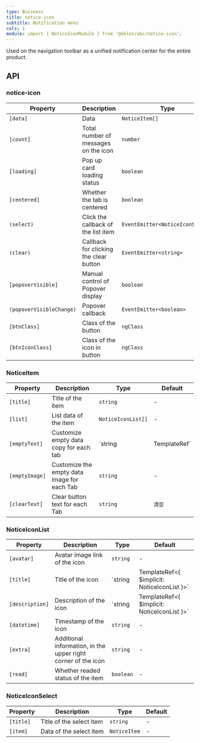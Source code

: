 ```yaml
---
type: Business
title: notice-icon
subtitle: Notification menu
cols: 1
module: import { NoticeIconModule } from '@delon/abc/notice-icon';
---
```


Used on the navigation toolbar as a unified notification center for the entire product.

## API

### notice-icon

| Property | Description | Type | Default |
|----------|-------------|------|---------|
| `[data]` | Data | `NoticeItem[]` | - |
| `[count]` | Total number of messages on the icon | `number` | - |
| `[loading]` | Pop up card loading status | `boolean` | `false` |
| `[centered]` | Whether the tab is centered | `boolean` | `false` |
| `(select)` | Click the callback of the list item | `EventEmitter<NoticeIconSelect>` | - |
| `(clear)` | Callback for clicking the clear button | `EventEmitter<string>` | - |
| `[popoverVisible]` | Manual control of Popover display | `boolean` | `false` |
| `(popoverVisibleChange)` | Popover callback | `EventEmitter<boolean>` | - |
| `[btnClass]` | Class of the button | `ngClass` | - |
| `[btnIconClass]` | Class of the icon in button | `ngClass` | - |

### NoticeItem

| Property | Description | Type | Default |
|----------|-------------|------|---------|
| `[title]` | Title of the item | `string` | - |
| `[list]` | List data of the item | `NoticeIconList[]` | - |
| `[emptyText]` | Customize empty data copy for each tab | `string | TemplateRef<void>` | `无通知` |
| `[emptyImage]` | Customize the empty data image for each Tab | `string` | - |
| `[clearText]` | Clear button text for each Tab | `string` | `清空` |

### NoticeIconList

| Property | Description | Type | Default |
|----------|-------------|------|---------|
| `[avatar]` | Avatar image link of the icon | `string` | - |
| `[title]` | Title of the icon | `string | TemplateRef<{ $implicit: NoticeIconList }>` | - |
| `[description]` | Description of the icon | `string | TemplateRef<{ $implicit: NoticeIconList }>` | - |
| `[datetime]` | Timestamp of the icon | `string` | - |
| `[extra]` | Additional information, in the upper right corner of the icon | `string` | - |
| `[read]` | Whether readed status of the item | `boolean` | - |

### NoticeIconSelect

| Property | Description | Type | Default |
|----------|-------------|------|---------|
| `[title]` | Title of the select item | `string` | - |
| `[item]` | Data of the select item | `NoticeItem` | - |
